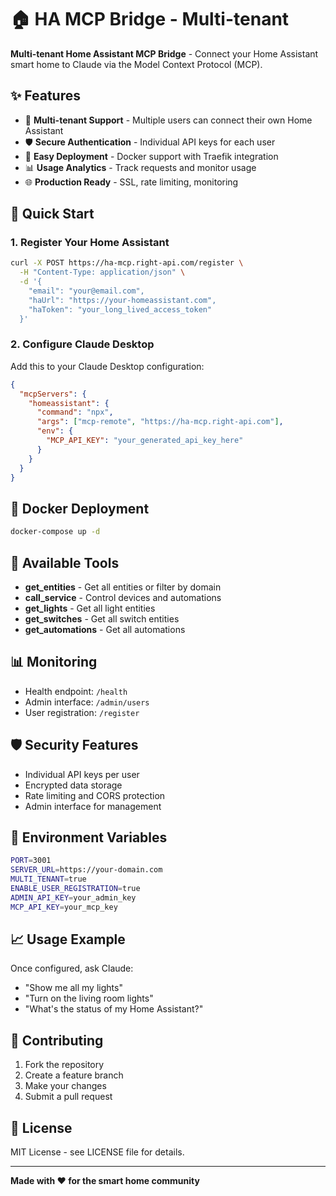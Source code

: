 # 🏠 HA MCP Bridge - Multi-tenant

**Multi-tenant Home Assistant MCP Bridge** - Connect your Home Assistant smart home to Claude via the Model Context Protocol (MCP).

## ✨ Features

- 🔌 **Multi-tenant Support** - Multiple users can connect their own Home Assistant
- 🛡️ **Secure Authentication** - Individual API keys for each user
- 🚀 **Easy Deployment** - Docker support with Traefik integration
- 📊 **Usage Analytics** - Track requests and monitor usage
- 🌐 **Production Ready** - SSL, rate limiting, monitoring

## 🚀 Quick Start

### 1. Register Your Home Assistant

```bash
curl -X POST https://ha-mcp.right-api.com/register \
  -H "Content-Type: application/json" \
  -d '{
    "email": "your@email.com",
    "haUrl": "https://your-homeassistant.com",
    "haToken": "your_long_lived_access_token"
  }'
```

### 2. Configure Claude Desktop

Add this to your Claude Desktop configuration:

```json
{
  "mcpServers": {
    "homeassistant": {
      "command": "npx",
      "args": ["mcp-remote", "https://ha-mcp.right-api.com"],
      "env": {
        "MCP_API_KEY": "your_generated_api_key_here"
      }
    }
  }
}
```

## 🐳 Docker Deployment

```bash
docker-compose up -d
```

## 🔧 Available Tools

- **get_entities** - Get all entities or filter by domain
- **call_service** - Control devices and automations
- **get_lights** - Get all light entities
- **get_switches** - Get all switch entities
- **get_automations** - Get all automations

## 📊 Monitoring

- Health endpoint: `/health`
- Admin interface: `/admin/users`
- User registration: `/register`

## 🛡️ Security Features

- Individual API keys per user
- Encrypted data storage
- Rate limiting and CORS protection
- Admin interface for management

## 📝 Environment Variables

```bash
PORT=3001
SERVER_URL=https://your-domain.com
MULTI_TENANT=true
ENABLE_USER_REGISTRATION=true
ADMIN_API_KEY=your_admin_key
MCP_API_KEY=your_mcp_key
```

## 📈 Usage Example

Once configured, ask Claude:
- "Show me all my lights"
- "Turn on the living room lights"
- "What's the status of my Home Assistant?"

## 🤝 Contributing

1. Fork the repository
2. Create a feature branch
3. Make your changes
4. Submit a pull request

## 📝 License

MIT License - see LICENSE file for details.

---

**Made with ❤️ for the smart home community**